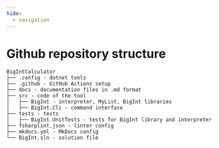 ```yaml
---
hide:
  - navigation
---
```

# Github repository structure

    BigIntCalculator
    ├── .config - dotnet tools
    ├── .github - GitHub Actions setup 
    ├── docs - documentation files in .md format
    ├── src - code of the tool
    │	├── BigInt - interpreter, MyList, BigInt libraries
    |	├── BigInt.Cli - command interface 
    ├── tests - tests
    |	├── BigInt.UnitTests - tests for BigInt library and interpreter
    ├── fsharplint.json - linter config
    ├── mkdocs.yml - MkDocs config
    └── BigInt.sln - solution file
    
